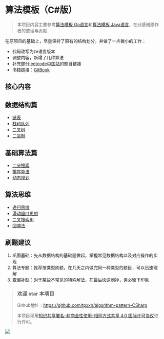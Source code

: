 # 算法模板（C#版）

> 本项目内容主要参考[算法模板 Go语言](https://github.com/greyireland/algorithm-pattern)和[算法模板 Java语言](https://chienmy.gitbook.io/algorithm-pattern-java/)，在此感谢原作者的整理与贡献

在原项目的基础上，尽量保持了原有的结构划分，并做了一点微小的工作：

- 代码改写为`C#`语言版本
- 调整内容，新增了几种算法
- 补充部分[leetcode中国站](https://leetcode.cn/)的题目链接
- 书籍链接：[GitBook](https://algorithm-pattern.gitbook.io/algorithm-pattern-csharp/)

## 核心内容

## 数据结构篇

- [链表](data_structure/linked_list.md)
- [栈和队列](data_structure/stack_queue.md)
- [二叉树](data_structure/binary_tree.md)
- [二进制](data_structure/binary_op.md)

## 基础算法篇

- [二分搜索](basic_algorithm/binary_search.md)
- [排序算法](basic_algorithm/sort.md)
- [动态规划](basic_algorithm/dp.md)

## 算法思维

- [递归思维](advanced_algorithm/recursion.md)
- [滑动窗口思想](advanced_algorithm/slide_window.md)
- [二叉搜索树](advanced_algorithm/binary_search_tree.md)
- [回溯法](advanced_algorithm/backtrack.md)

## 刷题建议

1. 巩固基础：先从数据结构的基础题做起，掌握常见数据结构以及对应操作的实现
2. 算法专题：推荐按类型刷题，在几天之内做完同一种类型的题目，可以迅速理解
3. 查漏补缺：对于某些不常见的特殊解法，在最后快速刷掉，务必留下印象

> ### 欢迎 star 本项目
>
> Github地址：https://github.com/tpxxn/algorithm-pattern-CSharp
>
> 本项目采用<a rel="license" href="http://creativecommons.org/licenses/by-nc-sa/4.0/">知识共享署名-非商业性使用-相同方式共享 4.0 国际许可协议</a>进行许可。

<img src="https://licensebuttons.net/l/by-nc-sa/4.0/88x31.png" align="left"/>